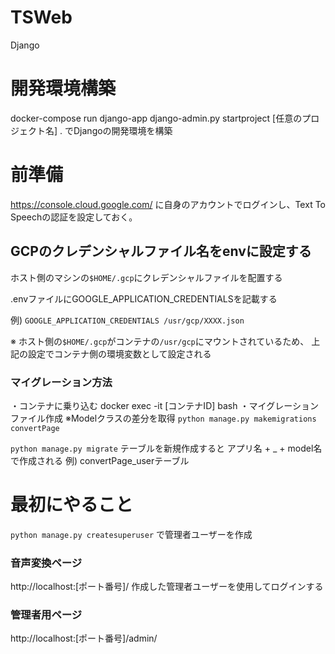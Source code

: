 # TSWeb
Django

# 開発環境構築
docker-compose run django-app django-admin.py startproject [任意のプロジェクト名] .
でDjangoの開発環境を構築

# 前準備
https://console.cloud.google.com/
に自身のアカウントでログインし、Text To Speechの認証を設定しておく。

## GCPのクレデンシャルファイル名をenvに設定する
ホスト側のマシンの`$HOME/.gcp`にクレデンシャルファイルを配置する

.envファイルにGOOGLE_APPLICATION_CREDENTIALSを記載する

例)
`GOOGLE_APPLICATION_CREDENTIALS /usr/gcp/XXXX.json`

※ ホスト側の`$HOME/.gcp`がコンテナの`/usr/gcp`にマウントされているため、
上記の設定でコンテナ側の環境変数として設定される

### マイグレーション方法
・コンテナに乗り込む
docker exec -it [コンテナID] bash 
・マイグレーションファイル作成 ※Modelクラスの差分を取得
`python manage.py makemigrations convertPage`

`python manage.py migrate`
テーブルを新規作成すると
アプリ名 + _ + model名で作成される
例) convertPage_userテーブル

# 最初にやること
`python manage.py createsuperuser`
で管理者ユーザーを作成

### 音声変換ページ
http://localhost:[ポート番号]/
作成した管理者ユーザーを使用してログインする

### 管理者用ページ
http://localhost:[ポート番号]/admin/
